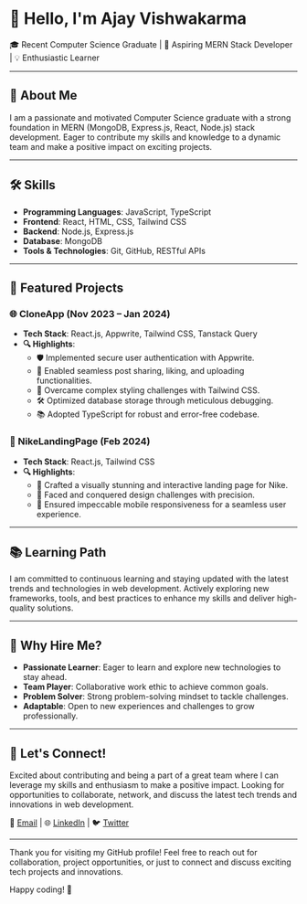 # 👋 Hello, I'm Ajay Vishwakarma

🎓 Recent Computer Science Graduate | 🚀 Aspiring MERN Stack Developer | 💡 Enthusiastic Learner

---

## 🌟 About Me

I am a passionate and motivated Computer Science graduate with a strong foundation in MERN (MongoDB, Express.js, React, Node.js) stack development. Eager to contribute my skills and knowledge to a dynamic team and make a positive impact on exciting projects.

---

## 🛠️ Skills

- **Programming Languages**: JavaScript, TypeScript
- **Frontend**: React, HTML, CSS, Tailwind CSS
- **Backend**: Node.js, Express.js
- **Database**: MongoDB
- **Tools & Technologies**: Git, GitHub, RESTful APIs

---

## 🚀 Featured Projects

### 🌐 CloneApp (Nov 2023 – Jan 2024)
- **Tech Stack**: React.js, Appwrite, Tailwind CSS, Tanstack Query
- **🔍 Highlights**:
  - 🛡️ Implemented secure user authentication with Appwrite.
  - 📝 Enabled seamless post sharing, liking, and uploading functionalities.
  - 🎨 Overcame complex styling challenges with Tailwind CSS.
  - 🛠️ Optimized database storage through meticulous debugging.
  - 📚 Adopted TypeScript for robust and error-free codebase.

### 🌟 NikeLandingPage (Feb 2024)
- **Tech Stack**: React.js, Tailwind CSS
- **🔍 Highlights**:
  - 🎨 Crafted a visually stunning and interactive landing page for Nike.
  - 📐 Faced and conquered design challenges with precision.
  - 📱 Ensured impeccable mobile responsiveness for a seamless user experience.

---

## 📚 Learning Path

I am committed to continuous learning and staying updated with the latest trends and technologies in web development. Actively exploring new frameworks, tools, and best practices to enhance my skills and deliver high-quality solutions.

---

## 🌱 Why Hire Me?

- **Passionate Learner**: Eager to learn and explore new technologies to stay ahead.
- **Team Player**: Collaborative work ethic to achieve common goals.
- **Problem Solver**: Strong problem-solving mindset to tackle challenges.
- **Adaptable**: Open to new experiences and challenges to grow professionally.

---

## 🤝 Let's Connect!

Excited about contributing and being a part of a great team where I can leverage my skills and enthusiasm to make a positive impact. Looking for opportunities to collaborate, network, and discuss the latest tech trends and innovations in web development.

📧 [Email](mailto:ajayvish936@gmail.com) | 🌐 [LinkedIn](https://www.linkedin.com/in/ajay-vishwakarma-3409a0225/) | 🐦 [Twitter](https://twitter.com/AjayVish01)

---

Thank you for visiting my GitHub profile! Feel free to reach out for collaboration, project opportunities, or just to connect and discuss exciting tech projects and innovations.

Happy coding! 🚀
